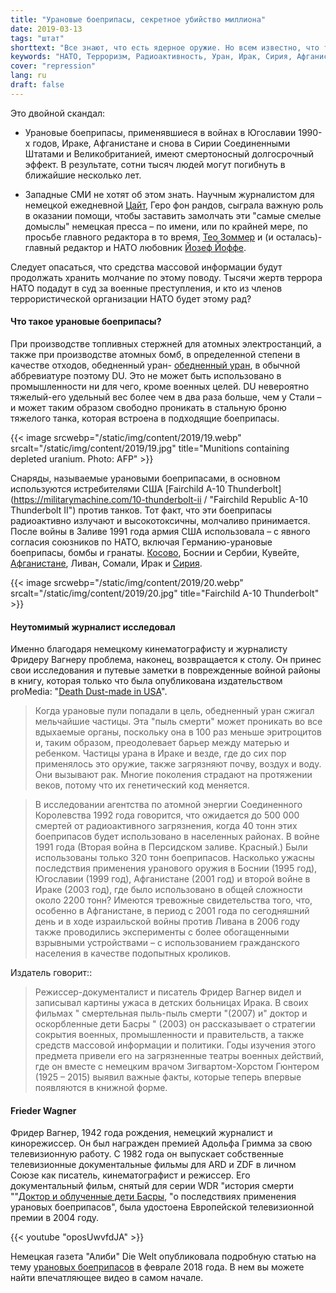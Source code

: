 ```yaml
---
title: "Урановые боеприпасы, секретное убийство миллиона"
date: 2019-03-13
tags: "штат"
shorttext: "Все знают, что есть ядерное оружие. Но всем известно, что террористы НАТО используют радиоактивные боеприпасы уже много лет?"
keywords: "НАТО, Терроризм, Радиоактивность, Уран, Ирак, Сирия, Афганистан, Косово, Сербия"
cover: "repression"
lang: ru
draft: false
---
```


Это двойной скандал:

  - Урановые боеприпасы, применявшиеся в войнах в Югославии 1990-х годов, Ираке, Афганистане и снова в Сирии Соединенными Штатами и Великобританией, имеют смертоносный долгосрочный эффект. В результате, сотни тысяч людей могут погибнуть в ближайшие несколько лет.

  - Западные СМИ не хотят об этом знать. Научным журналистом для немецкой ежедневной [Цайт](https://en.wikipedia.org/wiki/Die_Zeit "Ди Цайт"), Геро фон рандов, сыграла важную роль в оказании помощи, чтобы заставить замолчать эти "самые смелые домыслы" немецкая пресса – по имени, или по крайней мере, по просьбе главного редактора в то время, [Тео Зоммер](https://en.wikipedia.org/wiki/Theo_Sommer "Тео Зоммер") и (и осталась)-главный редактор и НАТО любовник [Йозеф Йоффе](https://en.wikipedia.org/wiki/Josef_Joffe "Йозеф Йоффе").

Следует опасаться, что средства массовой информации будут продолжать хранить молчание по этому поводу. Тысячи жертв террора НАТО подадут в суд за военные преступления, и кто из членов террористической организации НАТО будет этому рад?

#### Что такое урановые боеприпасы?

При производстве топливных стержней для атомных электростанций, а также при производстве атомных бомб, в определенной степени в качестве отходов, обедненный уран- [обедненный уран](https://en.wikipedia.org/wiki/Depleted_uranium "обедненный уран"), в обычной аббревиатуре поэтому DU. Это не может быть использовано в промышленности ни для чего, кроме военных целей. DU невероятно тяжелый-его удельный вес более чем в два раза больше, чем у Стали – и может таким образом свободно проникать в стальную броню тяжелого танка, которая встроена в подходящие боеприпасы.

{{< image srcwebp="/static/img/content/2019/19.webp" srcalt="/static/img/content/2019/19.jpg" title="Munitions containing depleted uranium. Photo: AFP" >}}

Снаряды, называемые урановыми боеприпасами, в основном используются истребителями США [Fairchild A-10 Thunderbolt] (https://militarymachine.com/10-thunderbolt-ii / "Fairchild Republic A-10 Thunderbolt II") против танков. Тот факт, что эти боеприпасы радиоактивно излучают и высокотоксичны, молчаливо принимается. После войны в Заливе 1991 года армия США использовала – с явного согласия союзников по НАТО, включая Германию-урановые боеприпасы, бомбы и гранаты. [Косово](https://www.telegraf.rs/english/2919524-new-disturbing-data-comes-from-italy-348-soldiers-died-from-depleted-uranium-on-kosovo-and-metohija "новые тревожные данные поступают из Италии: 348 солдат погибли от обедненного урана в Косово и Метохии"), Боснии и Сербии, Кувейте, [Афганистане](https://www.globalresearch.ca/depleted-uranium-ammunition-in-afghan-war-new-evidence/14642 "боеприпасы к Обедненному Урану в Афганской войне: новые доказательства"), Ливан, Сомали, Ирак и [Сирия](http://www.rudaw.net/english/middleeast/syria/15022017 "американские военные продолжали использовать в Сирии снаряды с обедненным ураном").

{{< image srcwebp="/static/img/content/2019/20.webp" srcalt="/static/img/content/2019/20.jpg" title="Fairchild A-10 Thunderbolt" >}}

#### Неутомимый журналист исследовал

Именно благодаря немецкому кинематографисту и журналисту Фридеру Вагнеру проблема, наконец, возвращается к столу. Он принес свои исследования и путевые заметки в поврежденные войной районы в книгу, которая только что была опубликована издательством proMedia: "[Death Dust-made in USA](https://www.amazon.com/Death-Dust-What-Happens-Bodies/dp/1883620074 "смерть в пыль: что происходит с мертвыми телами 1-е издание")".

> Когда урановые пули попадали в цель, обедненный уран сжигал мельчайшие частицы. Эта "пыль смерти" может проникать во все вдыхаемые органы, поскольку она в 100 раз меньше эритроцитов и, таким образом, преодолевает барьер между матерью и ребенком. Частицы урана в Ираке и везде, где до сих пор применялось это оружие, также загрязняют почву, воздух и воду. Они вызывают рак. Многие поколения страдают на протяжении веков, потому что их генетический код меняется.

> В исследовании агентства по атомной энергии Соединенного Королевства 1992 года говорится, что ожидается до 500 000 смертей от радиоактивного загрязнения, когда 40 тонн этих боеприпасов будет использовано в населенных районах. В войне 1991 года (Вторая война в Персидском заливе. Красный.) Были использованы только 320 тонн боеприпасов. Насколько ужасны последствия применения уранового оружия в Боснии (1995 год), Югославии (1999 год), Афганистане (2001 год) и второй войне в Ираке (2003 год), где было использовано в общей сложности около 2200 тонн? Имеются тревожные свидетельства того, что, особенно в Афганистане, в период с 2001 года по сегодняшний день и в ходе израильской войны против Ливана в 2006 году также проводились эксперименты с более обогащенными взрывными устройствами – с использованием гражданского населения в качестве подопытных кроликов.

Издатель говорит::

> Режиссер-документалист и писатель Фридер Вагнер видел и записывал картины ужаса в детских больницах Ирака. В своих фильмах " смертельная пыль-пыль смерти "(2007) и" доктор и оскорбленные дети Басры " (2003) он рассказывает о стратегии сокрытия военных, промышленности и правительств, а также средств массовой информации и политики. Годы изучения этого предмета привели его на загрязненные театры военных действий, где он вместе с немецким врачом Зигвартом-Хорстом Гюнтером (1925 – 2015) выявил важные факты, которые теперь впервые появляются в книжной форме.

#### Frieder Wagner

Фридер Вагнер, 1942 года рождения, немецкий журналист и кинорежиссер. Он был награжден премией Адольфа Гримма за свою телевизионную работу. С 1982 года он выпускает собственные телевизионные документальные фильмы для ARD и ZDF в личном Союзе как писатель, кинематографист и режиссер. Его документальный фильм, снятый для серии WDR "история смерти ""[Доктор и облученные дети Басры](https://www.imdb.com/title/tt2336518 "Der Arzt und die verstrahlten Kinder von Basra"), "о последствиях применения урановых боеприпасов", была удостоена Европейской телевизионной премии в 2004 году.

{{< youtube "oposUwvfdJA" >}}

Немецкая газета "Алиби" Die Welt опубликовала подробную статью на тему [урановых боеприпасов](https://www.welt.de/gesundheit/article173224341/Uran-Munition-Wie-schlimm-sind-die-gesundheitlichen-Folgen.html "Uran Munition-wie schlimm sind die Folgen") в феврале 2018 года. В нем вы можете найти впечатляющее видео в самом начале.
